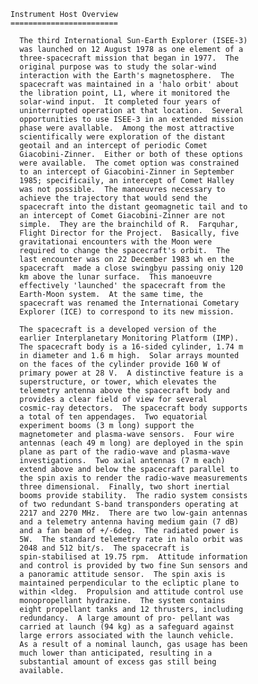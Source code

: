 
 
    Instrument Host Overview
    ========================
 
      The third International Sun-Earth Explorer (ISEE-3)
      was launched on 12 August 1978 as one element of a
      three-spacecraft mission that began in 1977.  The
      original purpose was to study the solar-wind
      interaction with the Earth's magnetosphere.  The
      spacecraft was maintained in a 'halo orbit' about
      the libration point, L1, where it monitored the
      solar-wind input.  It completed four years of
      uninterrupted operation at that location.  Several
      opportunities to use ISEE-3 in an extended mission
      phase were avallable.  Among the most attractive
      scientifically were exploration of the distant
      geotail and an intercept of periodic Comet
      Giacobini-Zinner.  Either or both of these options
      were available.  The comet option was constrained
      to an intercept of Giacobini-Zinner in September
      1985; specificaily, an intercept of Comet Halley
      was not possible.  The manoeuvres necessary to
      achieve the trajectory that would send the
      spacecraft into the distant geomagnetic tail and to
      an intercept of Comet Giacobini-Zinner are not
      simple.  They are the brainchild of R.  Farquhar,
      Flight Director for the Project.  Basically, five
      gravitationai encounters with the Moon were
      required to change the spacecraft's orbit.  The
      last encounter was on 22 December 1983 wh en the
      spacecraft  made a close swingbyu passing oniy 120
      km above the lunar surface.  This manoeuvre
      effectively 'launched' the spacecraft from the
      Earth-Moon system.  At the same time, the
      spacecraft was renamed the Internationai Cometary
      Explorer (ICE) to correspond to its new mission.
 
      The spacecraft is a developed version of the
      earlier Interplanetary Monitoring Platform (IMP).
      The spacecraft body is a 16-sided cylinder, 1.74 m
      in diameter and 1.6 m high.  Solar arrays mounted
      on the faces of the cylinder provide 160 W of
      primary power at 28 V.  A distinctive feature is a
      superstructure, or tower, which elevates the
      telemetry antenna above the spacecraft body and
      provides a clear field of view for several
      cosmic-ray detectors.  The spacecraft body supports
      a total of ten appendages.  Two equatorial
      experiment booms (3 m long) support the
      magnetometer and plasma-wave sensors.  Four wire
      antennas (each 49 m long) are deployed in the spin
      plane as part of the radio-wave and plasma-wave
      investigations.  Two axial antennas (7 m each)
      extend above and below the spacecraft parallel to
      the spin axis to render the radio-wave measurements
      three dimensional.  Finally, two short inertial
      booms provide stability.  The radio system consists
      of two redundant S-band transponders operating at
      2217 and 2270 MHz.  There are two low-gain antennas
      and a telemetry antenna having medium gain (7 dB)
      and a fan beam of +/-6deg.  The radiated power is
      5W.  The standard telemetry rate in halo orbit was
      2048 and 512 bit/s.  The spacecraft is
      spin-stabilised at 19.75 rpm.  Attitude information
      and control is provided by two fine Sun sensors and
      a panoramic attitude sensor.  The spin axis is
      maintained perpendicular to the ecliptic plane to
      within <ldeg.  Propulsion and attitude control use
      monopropellant hydrazine.  The system contains
      eight propellant tanks and 12 thrusters, including
      redundancy.  A large amount of pro- pellant was
      carried at launch (94 kg) as a safeguard against
      large errors associated with the launch vehicle.
      As a result of a nominal launch, gas usage has been
      much lower than anticipated, resulting in a
      substantial amount of excess gas still being
      available.
 

        